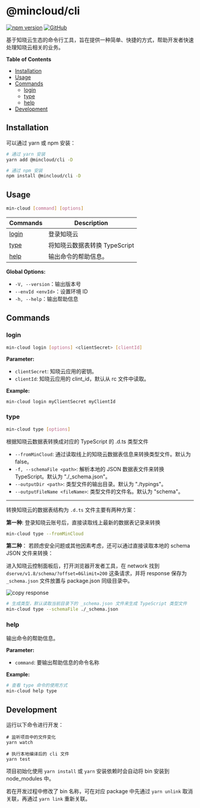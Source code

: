 <!-- omit in toc -->
# @mincloud/cli

[![npm version](https://badge.fury.io/js/%40mincloud%2Fcli.svg)](https://badge.fury.io/js/%40mincloud%2Fcli)
[![GitHub](https://img.shields.io/github/license/anran758/mincloud)](https://github.com/anran758/mincloud/blob/master/LICENSE)

基于知晓云生态的命令行工具，旨在提供一种简单、快捷的方式，帮助开发者快速处理知晓云相关的业务。

**Table of Contents**

- [Installation](#installation)
- [Usage](#usage)
- [Commands](#commands)
  - [login](#login)
  - [type](#type)
  - [help](#help)
- [Development](#development)

## Installation

可以通过 yarn 或 npm 安装：

``` bash
# 通过 yarn 安装
yarn add @mincloud/cli -D 

# 通过 npm 安装
npm install @mincloud/cli -D 
```

## Usage

``` bash
min-cloud [command] [options]
```

| Commands        | Description                   |
| --------------- | ----------------------------- |
| [login](#login) | 登录知晓云                    |
| [type](#type)   | 将知晓云数据表转换 TypeScript |
| [help](#help)   | 输出命令的帮助信息。          |

**Global Options:**

- `-V, --version`：输出版本号
- `--envId <envId>`：设置环境 ID
- `-h, --help`：输出帮助信息

## Commands

### login

``` bash
min-cloud login [options] <clientSecret> [clientId]
```

**Parameter:**

- `clientSecret`: 知晓云应用的密钥。
- `clientId`: 知晓云应用的 clint_id，默认从 rc 文件中读取。

**Example:**

``` bash
min-cloud login myClientSecret myClientId
```

### type

``` bash
min-cloud type [options]
```

根据知晓云数据表转换成对应的 TypeScript 的 .d.ts 类型文件

- `--fromMinCloud`: 通过读取线上的知晓云数据表信息来转换类型文件。默认为 false。
- `-f, --schemaFile <path>`: 解析本地的 JSON 数据表文件来转换 TypeScript。默认为 "./_schema.json"。
- `--outputDir <path>`: 类型文件的输出目录。默认为 "./typings"。
- `--outputFileName <fileName>`: 类型文件的文件名。默认为 "schema"。

---

转换知晓云的数据表结构为 `.d.ts` 文件主要有两种方案：

**第一种**: 登录知晓云账号后，直接读取线上最新的数据表记录来转换

``` bash
min-cloud type --fromMinCloud
```

**第二种**： 若顾虑安全问题或其他因素考虑，还可以通过直接读取本地的 schema JSON 文件来转换：

进入知晓云控制面板后，打开浏览器开发者工具，在 network 找到 `dserve/v1.8/schema/?offset=0&limit=200` 这条请求，并将 response 保存为 `_schema.json` 文件放置与 package.json 同级目录中。

![copy response](static/network-save-response.png)

``` bash
# 生成类型，默认读取当前目录下的 _schema.json 文件来生成 TypeScript 类型文件
min-cloud type --schemaFile ./_schema.json
```

### help

输出命令的帮助信息。

**Parameter:**

- `command`: 要输出帮助信息的命令名称

**Example:**

``` bash
# 查看 type 命令的使用方式
min-cloud help type
```

## Development

运行以下命令进行开发：

``` shell
# 监听项目中的文件变化
yarn watch

# 执行本地编译后的 cli 文件
yarn test
```

项目初始化使用 `yarn install` 或 `yarn` 安装依赖时会自动将 bin 安装到 node_modules 中。

若在开发过程中修改了 bin 名称，可在对应 package 中先通过 `yarn unlink` 取消关联，再通过 `yarn link` 重新关联。
